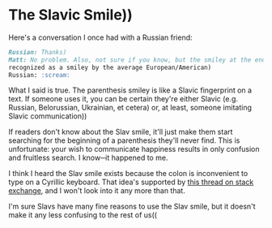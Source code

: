# The Slavic Smile))

Here's a conversation I once had with a Russian friend:

```markdown
Russian: Thanks)
Matt: No problem. Also, not sure if you know, but the smiley at the end of this sentence will not be
recognized as a smiley by the average European/American)
Russian: :scream:
```

What I said is true. The parenthesis smiley is like a Slavic fingerprint on a text. If someone uses it, you can be
certain they're either Slavic (e.g. Russian, Belorussian, Ukrainian, et cetera) or, at least, someone imitating Slavic communication))

If readers don't know about the Slav smile, it'll just make them start searching for the beginning of a parenthesis they'll never find. This is unfortunate: your wish to communicate happiness results in only confusion and fruitless search. I know─it happened to me.

I think I heard the Slav smile exists because the colon is inconvenient to type on a Cyrillic keyboard. That idea's supported by [this thread on stack exchange](https://russian.stackexchange.com/questions/13142/what-do-or-multiple-mean-in-an-internet-conversation), and I won't look into it any more than that.

I'm sure Slavs have many fine reasons to use the Slav smile,  but it doesn't make it any less confusing to the rest of us((
